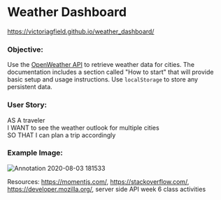 # Weather Dashboard
https://victoriagfield.github.io/weather_dashboard/

### Objective: 

Use the [OpenWeather API](https://openweathermap.org/api) to retrieve weather data for cities. The documentation includes a section called "How to start" that will provide basic setup and usage instructions. Use `localStorage` to store any persistent data.

### User Story:

AS A traveler <br>
I WANT to see the weather outlook for multiple cities <br>
SO THAT I can plan a trip accordingly <br>

### Example Image:

![Annotation 2020-08-03 181533](https://user-images.githubusercontent.com/66035385/89232395-5def9280-d5b5-11ea-9fe1-d8bd38127e1f.jpg)

Resources:
https://momentjs.com/, https://stackoverflow.com/, https://developer.mozilla.org/, server side API week 6 class activities
